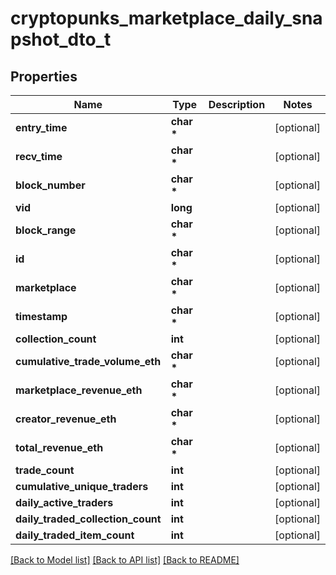 # cryptopunks_marketplace_daily_snapshot_dto_t

## Properties
Name | Type | Description | Notes
------------ | ------------- | ------------- | -------------
**entry_time** | **char \*** |  | [optional] 
**recv_time** | **char \*** |  | [optional] 
**block_number** | **char \*** |  | [optional] 
**vid** | **long** |  | [optional] 
**block_range** | **char \*** |  | [optional] 
**id** | **char \*** |  | [optional] 
**marketplace** | **char \*** |  | [optional] 
**timestamp** | **char \*** |  | [optional] 
**collection_count** | **int** |  | [optional] 
**cumulative_trade_volume_eth** | **char \*** |  | [optional] 
**marketplace_revenue_eth** | **char \*** |  | [optional] 
**creator_revenue_eth** | **char \*** |  | [optional] 
**total_revenue_eth** | **char \*** |  | [optional] 
**trade_count** | **int** |  | [optional] 
**cumulative_unique_traders** | **int** |  | [optional] 
**daily_active_traders** | **int** |  | [optional] 
**daily_traded_collection_count** | **int** |  | [optional] 
**daily_traded_item_count** | **int** |  | [optional] 

[[Back to Model list]](../README.md#documentation-for-models) [[Back to API list]](../README.md#documentation-for-api-endpoints) [[Back to README]](../README.md)


